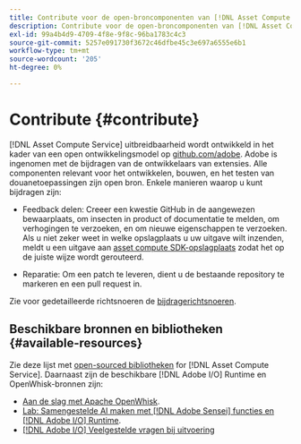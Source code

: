```yaml
---
title: Contribute voor de open-broncomponenten van [!DNL Asset Compute Service]
description: Contribute voor de open-broncomponenten van [!DNL Asset Compute Service].
exl-id: 99a4b4d9-4709-4f8e-9f8c-96ba1783c4c3
source-git-commit: 5257e091730f3672c46dfbe45c3e697a6555e6b1
workflow-type: tm+mt
source-wordcount: '205'
ht-degree: 0%

---
```


# Contribute {#contribute}

[!DNL Asset Compute Service] uitbreidbaarheid wordt ontwikkeld in het kader van een open ontwikkelingsmodel op [github.com/adobe](https://github.com/adobe). Adobe is ingenomen met de bijdragen van de ontwikkelaars van extensies. Alle componenten relevant voor het ontwikkelen, bouwen, en het testen van douanetoepassingen zijn open bron. Enkele manieren waarop u kunt bijdragen zijn:

* Feedback delen: Creeer een kwestie GitHub in de aangewezen bewaarplaats, om insecten in product of documentatie te melden, om verhogingen te verzoeken, en om nieuwe eigenschappen te verzoeken. Als u niet zeker weet in welke opslagplaats u uw uitgave wilt inzenden, meldt u een uitgave aan [asset compute SDK-opslagplaats](https://github.com/adobe/asset-compute-sdk) zodat het op de juiste wijze wordt gerouteerd.

* Reparatie: Om een patch te leveren, dient u de bestaande repository te markeren en een pull request in.

Zie voor gedetailleerde richtsnoeren de [bijdragerichtsnoeren](https://github.com/adobe/asset-compute-sdk/blob/master/.github/CONTRIBUTING.md).

## Beschikbare bronnen en bibliotheken {#available-resources}

Zie deze lijst met [open-sourced bibliotheken](https://github.com/adobe/asset-compute-sdk#available-resources-and-libraries) for [!DNL Asset Compute Service]. Daarnaast zijn de beschikbare [!DNL Adobe I/O] Runtime en OpenWhisk-bronnen zijn:

* [Aan de slag met Apache OpenWhisk](https://github.com/apache/incubator-openwhisk/tree/master/docs#getting-started-with-openwhisk).
* [Lab: Samengestelde AI maken met [!DNL Adobe Sensei] functies en [!DNL Adobe I/O] Runtime](https://opensource.adobe.com/adobe-sensei-ai-functions/index.html).
* [[!DNL Adobe I/O] Veelgestelde vragen bij uitvoering](https://www.adobe.io/apis/experienceplatform/runtime/docs.html#!adobedocs/adobeio-runtime/master/resources/faq.md)

<!-- **TBD** for post-release:
* Link to Adobe Developer App Builder open-source components.
* Issues in `aio` can be reported in Adobe Developer App Builder repos.
* Issues in asset-compute-sdk or devtool goes into the relevant repos from Nui.
-->
